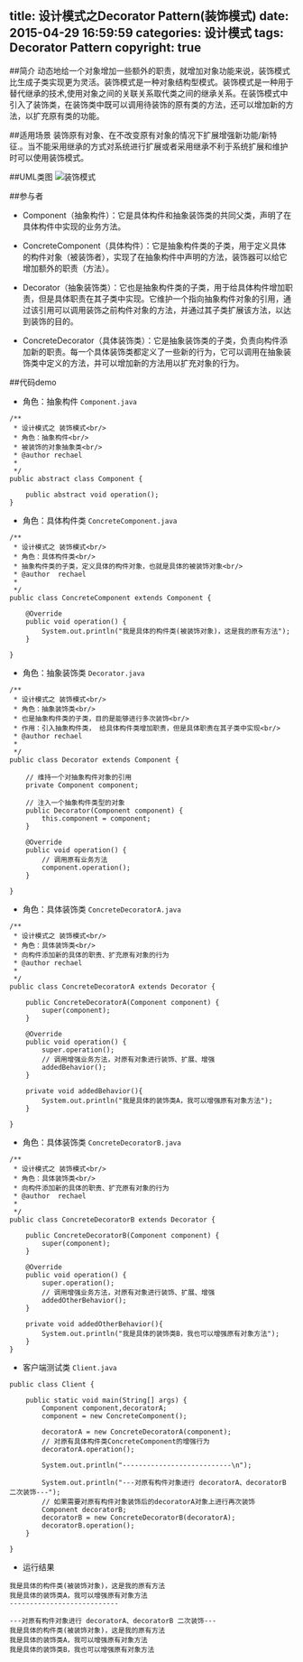 title: 设计模式之Decorator Pattern(装饰模式)
date: 2015-04-29 16:59:59
categories: 设计模式
tags: Decorator Pattern
copyright: true
---

##简介
动态地给一个对象增加一些额外的职责，就增加对象功能来说，装饰模式比生成子类实现更为灵活。装饰模式是一种对象结构型模式。装饰模式是一种用于替代继承的技术,使用对象之间的关联关系取代类之间的继承关系。在装饰模式中引入了装饰类，在装饰类中既可以调用待装饰的原有类的方法，还可以增加新的方法，以扩充原有类的功能。

##适用场景
装饰原有对象、在不改变原有对象的情况下扩展增强新功能/新特征.。当不能采用继承的方式对系统进行扩展或者采用继承不利于系统扩展和维护时可以使用装饰模式。

##UML类图
![装饰模式](https://www.flyada.com/images/装饰模式20150309205502396)

##参与者
- Component（抽象构件）：它是具体构件和抽象装饰类的共同父类，声明了在具体构件中实现的业务方法。

- ConcreteComponent（具体构件）：它是抽象构件类的子类，用于定义具体的构件对象（被装饰者），实现了在抽象构件中声明的方法，装饰器可以给它增加额外的职责（方法）。

- Decorator（抽象装饰类）：它也是抽象构件类的子类，用于给具体构件增加职责，但是具体职责在其子类中实现。它维护一个指向抽象构件对象的引用，通过该引用可以调用装饰之前构件对象的方法，并通过其子类扩展该方法，以达到装饰的目的。

- ConcreteDecorator（具体装饰类）：它是抽象装饰类的子类，负责向构件添加新的职责。每一个具体装饰类都定义了一些新的行为，它可以调用在抽象装饰类中定义的方法，并可以增加新的方法用以扩充对象的行为。

##代码demo

- 角色：抽象构件 `Component.java`

```
/**
 * 设计模式之 装饰模式<br/>
 * 角色：抽象构件<br/>
 * 被装饰的对象抽象类<br/>
 * @author rechael
 *
 */
public abstract class Component {

    public abstract void operation();
}
```

- 角色：具体构件类 `ConcreteComponent.java`

```
/**
 * 设计模式之 装饰模式<br/>
 * 角色：具体构件类<br/>
 * 抽象构件类的子类，定义具体的构件对象，也就是具体的被装饰对象<br/>
 * @author  rechael
 *
 */
public class ConcreteComponent extends Component {

    @Override
    public void operation() {
        System.out.println("我是具体的构件类(被装饰对象)，这是我的原有方法");
    }

}
```

- 角色：抽象装饰类 `Decorator.java`

```
/**
 * 设计模式之 装饰模式<br/>
 * 角色：抽象装饰类<br/>
 * 也是抽象构件类的子类，目的是能够进行多次装饰<br/>
 * 作用：引入抽象构件类， 给具体构件类增加职责，但是具体职责在其子类中实现<br/>
 * @author rechael
 *
 */
public class Decorator extends Component {

    // 维持一个对抽象构件对象的引用
    private Component component;

    // 注入一个抽象构件类型的对象
    public Decorator(Component component) {
        this.component = component;
    }

    @Override
    public void operation() {
        // 调用原有业务方法
        component.operation();
    }

}
```

- 角色：具体装饰类 `ConcreteDecoratorA.java`

```
/**
 * 设计模式之 装饰模式<br/>
 * 角色：具体装饰类<br/>
 * 向构件添加新的具体的职责、扩充原有对象的行为
 * @author rechael
 *
 */
public class ConcreteDecoratorA extends Decorator {

    public ConcreteDecoratorA(Component component) {
        super(component);
    }

    @Override
    public void operation() {
        super.operation();
        // 调用增强业务方法，对原有对象进行装饰、扩展、增强
        addedBehavior();
    }

    private void addedBehavior(){
        System.out.println("我是具体的装饰类A，我可以增强原有对象方法");
    }

}
```

- 角色：具体装饰类 `ConcreteDecoratorB.java`

```
/**
 * 设计模式之 装饰模式<br/>
 * 角色：具体装饰类<br/>
 * 向构件添加新的具体的职责、扩充原有对象的行为
 * @author  rechael
 *
 */
public class ConcreteDecoratorB extends Decorator {

    public ConcreteDecoratorB(Component component) {
        super(component);
    }

    @Override
    public void operation() {
        super.operation();
        // 调用增强业务方法，对原有对象进行装饰、扩展、增强
        addedOtherBehavior();
    }

    private void addedOtherBehavior(){
        System.out.println("我是具体的装饰类B，我也可以增强原有对象方法");
    }
}
```

- 客户端测试类 `Client.java`

```
public class Client {

    public static void main(String[] args) {
        Component component,decoratorA;
        component = new ConcreteComponent();

        decoratorA = new ConcreteDecoratorA(component);
        // 对原有具体构件类ConcreteComponent的增强行为
        decoratorA.operation();

        System.out.println("---------------------------\n");

        System.out.println("---对原有构件对象进行 decoratorA、decoratorB 二次装饰---");
        // 如果需要对原有构件对象装饰后的decoratorA对象上进行再次装饰
        Component decoratorB;
        decoratorB = new ConcreteDecoratorB(decoratorA);
        decoratorB.operation();
    }

}
```

- 运行结果

```
我是具体的构件类(被装饰对象)，这是我的原有方法
我是具体的装饰类A，我可以增强原有对象方法
---------------------------

---对原有构件对象进行 decoratorA、decoratorB 二次装饰---
我是具体的构件类(被装饰对象)，这是我的原有方法
我是具体的装饰类A，我可以增强原有对象方法
我是具体的装饰类B，我也可以增强原有对象方法
```
